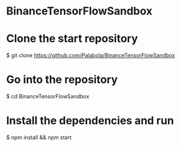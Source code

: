 # BinanceTensorFlowSandbox


# Clone the start repository
$ git clone https://github.com/Palabola/BinanceTensorFlowSandbox

# Go into the repository
$ cd BinanceTensorFlowSandbox

# Install the dependencies and run
$ npm install && npm start